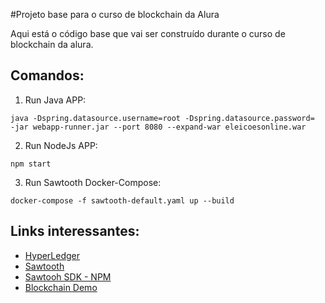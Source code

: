 #Projeto base para o curso de blockchain da Alura

Aqui está o código base que vai ser construído durante o curso de blockchain da alura.

## Comandos:
1. Run Java APP: 

`java -Dspring.datasource.username=root -Dspring.datasource.password=  -jar webapp-runner.jar --port 8080 --expand-war eleicoesonline.war`

2. Run NodeJs APP:

`npm start`

3. Run Sawtooth Docker-Compose:

`docker-compose -f sawtooth-default.yaml up --build`

## Links interessantes:

- [HyperLedger](https://www.hyperledger.org/)
- [Sawtooth](https://sawtooth.hyperledger.org/docs/core/releases/latest/)
- [Sawtooh SDK - NPM](https://www.npmjs.com/package/sawtooth-sdk)
- [Blockchain Demo](https://andersbrownworth.com/blockchain/)

